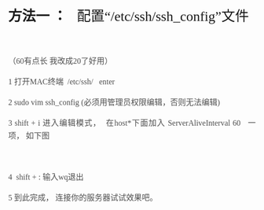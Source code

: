 <h1 style="font-family:&quot;margin:8px 0px 16px;padding:0px;box-sizing:border-box;color:#4F4F4F;font-size:28px;line-height:36px;white-space:normal;background-color:#FFFFFF;">
	方法一 ： &nbsp;&nbsp;<span style="margin:0px;padding:0px;font-weight:400;box-sizing:border-box;font-family:&quot;font-size:14px;">配置“/etc/ssh/ssh_config”文件</span>
</h1>
<p style="margin-top:0px;margin-bottom:16px;padding:0px;box-sizing:border-box;font-size:16px;color:#4F4F4F;line-height:26px;min-height:26px;text-align:justify;font-family:&quot;white-space:normal;background-color:#FFFFFF;">
	<br />
</p>
<p style="margin-top:0px;margin-bottom:16px;padding:0px;box-sizing:border-box;font-size:16px;color:#4F4F4F;line-height:26px;min-height:26px;text-align:justify;font-family:&quot;white-space:normal;background-color:#FFFFFF;">
	（60有点长 我改成20了好用）
</p>
<p style="margin-top:0px;margin-bottom:16px;padding:0px;box-sizing:border-box;font-size:16px;color:#4F4F4F;line-height:26px;min-height:26px;text-align:justify;font-family:&quot;white-space:normal;background-color:#FFFFFF;">
	1 打开MAC终端 &nbsp;<span style="margin:0px;padding:0px;box-sizing:border-box;font-family:&quot;font-size:14px;">/etc/ssh/ &nbsp; enter</span>
</p>
<p style="margin-top:0px;margin-bottom:16px;padding:0px;box-sizing:border-box;font-size:16px;color:#4F4F4F;line-height:26px;min-height:26px;text-align:justify;font-family:&quot;white-space:normal;background-color:#FFFFFF;">
	<span style="margin:0px;padding:0px;box-sizing:border-box;font-family:&quot;font-size:14px;">2 sudo vim&nbsp;<span style="margin:0px;padding:0px;box-sizing:border-box;">ssh_config (必须用管理员权限编辑，否则无法编辑)</span></span>
</p>
<p style="margin-top:0px;margin-bottom:16px;padding:0px;box-sizing:border-box;font-size:16px;color:#4F4F4F;line-height:26px;min-height:26px;text-align:justify;font-family:&quot;white-space:normal;background-color:#FFFFFF;">
	<span style="margin:0px;padding:0px;box-sizing:border-box;font-family:&quot;font-size:14px;"><span style="margin:0px;padding:0px;box-sizing:border-box;">3 shift + i 进入编辑模式， &nbsp;在host*下面加入&nbsp;<span style="margin:0px;padding:0px;box-sizing:border-box;"><span class="tcnt" style="margin:0px;padding:0px;box-sizing:border-box;">ServerAliveInterval 60 &nbsp; 一项， 如下图</span></span></span></span>
</p>
<p style="margin-top:0px;margin-bottom:16px;padding:0px;box-sizing:border-box;font-size:16px;color:#4F4F4F;line-height:26px;min-height:26px;text-align:justify;font-family:&quot;white-space:normal;background-color:#FFFFFF;">
	<span style="margin:0px;padding:0px;box-sizing:border-box;font-family:&quot;font-size:14px;"><img src="http://img.blog.csdn.net/20170711160033272?watermark/2/text/aHR0cDovL2Jsb2cuY3Nkbi5uZXQvU2FuZHlMb28=/font/5a6L5L2T/fontsize/400/fill/I0JBQkFCMA==/dissolve/70/gravity/Center" alt="" style="outline:0px;box-sizing:border-box;max-width:100%;margin:0px;" /><br style="box-sizing:border-box;" />
</span>
</p>
<p style="margin-top:0px;margin-bottom:16px;padding:0px;box-sizing:border-box;font-size:16px;color:#4F4F4F;line-height:26px;min-height:26px;text-align:justify;font-family:&quot;white-space:normal;background-color:#FFFFFF;">
	<span style="margin:0px;padding:0px;box-sizing:border-box;font-family:&quot;font-size:14px;">4 &nbsp;shift + : 输入wq退出</span>
</p>
<p style="margin-top:0px;margin-bottom:16px;padding:0px;box-sizing:border-box;font-size:16px;color:#4F4F4F;line-height:26px;min-height:26px;text-align:justify;font-family:&quot;white-space:normal;background-color:#FFFFFF;">
	<span style="margin:0px;padding:0px;box-sizing:border-box;font-family:&quot;font-size:14px;">5 到此完成， 连接你的服务器试试效果吧。&nbsp;</span>
</p>
<p style="margin-top:0px;margin-bottom:16px;padding:0px;box-sizing:border-box;font-size:16px;color:#4F4F4F;line-height:26px;min-height:26px;text-align:justify;font-family:&quot;white-space:normal;background-color:#FFFFFF;">
	<br />
</p>